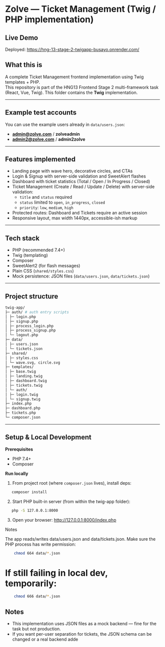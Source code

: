 # Zolve — Ticket Management (Twig / PHP implementation)

## Live Demo
Deployed: https://hng-13-stage-2-twigapp-busayo.onrender.com/

## What this is  
A complete Ticket Management frontend implementation using Twig templates + PHP.  
This repository is part of the HNG13 Frontend Stage 2 multi-framework task (React, Vue, Twig). This folder contains the **Twig** implementation.

---

## Example test accounts
You can use the example users already in `data/users.json`:
- **admin@zolve.com** / **zolveadmin**  
- **admin2@zolve.com** / **admin2zolve**

---

## Features implemented
- Landing page with wave hero, decorative circles, and CTAs
- Login & Signup with server-side validation and SweetAlert flashes
- Dashboard with ticket statistics (Total / Open / In Progress / Closed)
- Ticket Management (Create / Read / Update / Delete) with server-side validation:
  - `title` and `status` required
  - `status` limited to `open`, `in_progress`, `closed`
  - `priority`: `low`, `medium`, `high`
- Protected routes: Dashboard and Tickets require an active session
- Responsive layout, max width 1440px, accessible-ish markup

---

## Tech stack
- PHP (recommended 7.4+)
- Twig (templating)
- Composer
- SweetAlert2 (for flash messages)
- Plain CSS (`shared/styles.css`)
- Mock persistence: JSON files (`data/users.json`, `data/tickets.json`)

---

## Project structure
```bash
twig-app/
├─ auth/ # auth entry scripts
│ ├─ login.php
│ ├─ signup.php
│ ├─ process_login.php
│ ├─ process_signup.php
│ └─ logout.php
├─ data/
│ ├─ users.json
│ └─ tickets.json
├─ shared/
│ ├─ styles.css
│ └─ wave.svg, circle.svg
├─ templates/
│ ├─ base.twig
│ ├─ landing.twig
│ ├─ dashboard.twig
│ ├─ tickets.twig
│ └─ auth/
│ ├─ login.twig
│ └─ signup.twig
├─ index.php
├─ dashboard.php
├─ tickets.php
└─ composer.json
```
---

## Setup & Local Development
**Prerequisites**
- PHP 7.4+ 
- Composer

**Run locally**
1. From project root (where `composer.json` lives), install deps:
```bash
   composer install
```
2. Start PHP built-in server (from within the twig-app folder):
 ```bash
    php -S 127.0.0.1:8000
```
3. Open your browser: http://127.0.0.1:8000/index.php

Notes

The app reads/writes data/users.json and data/tickets.json. Make sure the PHP process has write permission:
```bash
    chmod 664 data/*.json
```
# If still failing in local dev, temporarily:
```bash
    chmod 666 data/*.json
```

## Notes

- This implementation uses JSON files as a mock backend — fine for the task but not production.
- If you want per-user separation for tickets, the JSON schema can be changed or a real backend adde